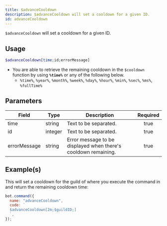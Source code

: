 ```yaml
---
title: $advanceCooldown
description: $advanceCooldown will set a cooldown for a given ID.
id: advanceCooldown
---
```


`$advanceCooldown` will set a cooldown for a given ID.

## Usage

```php
$advanceCooldown[time;id;errorMessage]
```

- You are able to retrieve the remaining cooldown in the `$cooldown` function by using **`%time%`** or any of the
  following below.
  - `%time%`, `%year%`, `%month%`, `%week%`, `%day%`, `%hour%`, `%min%`, `%sec%`, `%ms%`, `%fullTime%`

## Parameters

| Field        | Type    | Description                                                    | Required |
| ------------ | ------- | -------------------------------------------------------------- | :------: |
| time         | string  | Text to be separated.                                          |   true   |
| id           | integer | Text to be separated.                                          |   true   |
| errorMessage | string  | Error message to be displayed when there's cooldown remaining. |   true   |

## Example(s)

This will set a cooldown for the guild of where you execute the command in and return the remaining cooldown time:

```javascript
bot.command({
  name: "advanceCooldown",
  code: `
  $advanceCooldown[2m;$guildID;]
  `,
});
```
